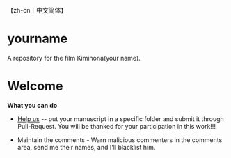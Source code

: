 【zh-cn｜中文简体】
# yourname
A repository for the film Kiminona(your name).

# Welcome
**What you can do**
* [Help us](https://github.com/shbwb/yourname/fork) -- put your manuscript in a specific folder and submit it through Pull-Request. You will be thanked for your participation in this work!!!

* Maintain the comments - Warn malicious commenters in the comments area, send me their names, and I'll blacklist him.
